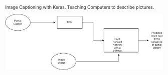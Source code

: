Image Captioning with Keras.
Teaching Computers to describe pictures.

![alt text](https://github.com/punitsharma077/IC/blob/master/fd.jpg?raw=true)
